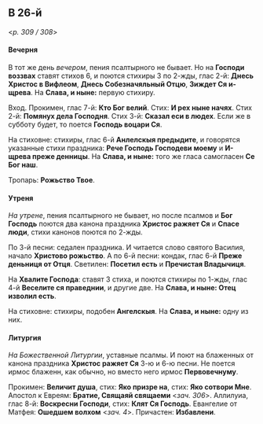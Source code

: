 
## В 26-й  

<*p. 309 / 308*>

#### Вечерня

В тот же день *вечером*, пения псалтырного не бывает. Но на **Господи воззвах** ставят стихов 6, и
поются стихиры 3 по 2-жды, глас 2-й: **Днесь Христос в Вифлеом**, **Днесь Собезначяльный Отцю**, 
**Зиждет Ся и-щрева**. На **Слава, и ныне:** первую стихиру. 

Вход. Прокимен, глас 7-й: **Кто Бог велий**. Стих: **И рех ныне начях**. Стих 2-й: **Помянух дела Господня**. 
Стих 3-й: **Сказал еси в людех**. Если же в субботу будет, то поется **Господь воцари Ся**. 

На стиховне: стихиры, глас 6-й **Анлелскыя предыдите**, и говорятся указанные стихи праздника: 
**Рече Господь Господеви моему** и **И-щрева преже денницы**. На **Слава, и ныне:** того же гласа 
самогласен **Се Бог наш**. 

Тропарь: **Рожьство Твое**. 

#### Утреня

*На утрене*, пения псалтырного не бывает, но после псалмов и **Бог Господь** поются два канона 
праздника **Христос ражяет Ся** и **Спасе люди**, стихи канонов поются по 2-жды. 

По 3-й песни: седален праздника. И читается слово святого Василия, начало **Христово рожьство**. 
А по 6-й песни: кондак, глас 6-й **Преже деньниця от Отця**. 
Светилен: **Посетил есть** и **Пречистая Владычиця**. 

На **Хвалите Господа**: ставят 3 стиха, и поются стихиры по 1-жды, глас 4-й **Веселите ся праведнии**, 
и другие две. На **Слава, и ныне: Отец изволил есть**. 

На стиховне: стихиры, подобен **Ангелскыя**. На **Слава, и ныне:** одну из них. 

#### Литургия

*На Божественной Литургии*, уставные псалмы. И поют на блаженных от канона праздника **Христос 
ражяет Ся** 3-ю и 6-ю песни. Не поется ирмос блаженн, как обычно, но вместо него ирмос **Первовечнуму**. 

Прокимен: **Величит душа**, стих: **Яко призре на**, стих: **Яко сотвори Мне**. 
Апостол к Евреям: **Братие, Свящаяй свящаеми** <*зач. 306*>. 
Аллилуиа, глас 8-й: **Воскресни Господи**, стих: **Клят Ся Господь**. 
Евангелие от Матфея: **Ошедшем волхом** <*зач. 4*>. 
Причастен: **Избавлени**. 

